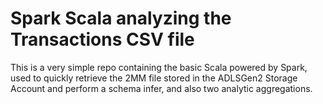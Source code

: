 # Spark Scala analyzing the Transactions CSV file

This is a very simple repo containing the basic Scala powered by Spark, used to quickly retrieve the 2MM file stored in the ADLSGen2 Storage Account and perform a schema infer, and also two analytic aggregations.